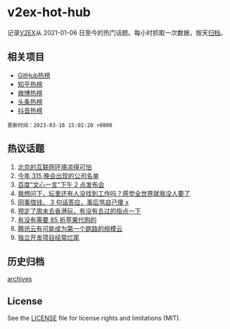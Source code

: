 # v2ex-hot-hub

 记录[V2EX](https://www.v2ex.com/)从 2021-01-06 日至今的热门话题。每小时抓取一次数据，按天[归档](archives)。
 
 ## 相关项目

- [GitHub热榜](https://github.com/it985/github-hot-hub)
- [知乎热榜](https://github.com/it985/zhihu-hot-hub)
- [微博热榜](https://github.com/it985/weibo-hot-hub)
- [头条热榜](https://github.com/it985/toutiao-hot-hub)
- [抖音热榜](https://github.com/it985/douyin-hot-hub)


 `更新时间：2023-03-16 15:02:20 +0800`

## 热议话题

1. [北京的互联网环境凉得可怕](https://www.v2ex.com/t/924408)
1. [今年 315 晚会出现的公司名单](https://www.v2ex.com/t/924334)
1. [百度“文心一言”下午 2 点发布会](https://www.v2ex.com/t/924383)
1. [我想问下，坛里还有人没找到工作吗？感觉全世界就我没人要了](https://www.v2ex.com/t/924283)
1. [同事借钱， 3 句话答应，事后骂自己傻 x](https://www.v2ex.com/t/924304)
1. [预定了周末去香港玩，有没有去过的指点一下](https://www.v2ex.com/t/924362)
1. [有没有需要 85 折苹果代购的](https://www.v2ex.com/t/924382)
1. [腾讯云有可能成为第一个跑路的规模云](https://www.v2ex.com/t/924375)
1. [独立开发项目经常烂尾](https://www.v2ex.com/t/924434)

## 历史归档

[archives](archives)

## License

See the [LICENSE](LICENSE) file for license rights and limitations (MIT).
